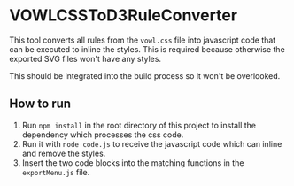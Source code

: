 # VOWLCSSToD3RuleConverter

This tool converts all rules from the `vowl.css` file into javascript code that can be executed to
inline the styles. This is required because otherwise the exported SVG files won't have any styles.

This should be integrated into the build process so it won't be overlooked.

## How to run

1. Run `npm install` in the root directory of this project to install the dependency which
   processes the css code.
2. Run it with `node code.js` to receive the javascript code which can inline and remove the styles.
3. Insert the two code blocks into the matching functions in the `exportMenu.js` file.
